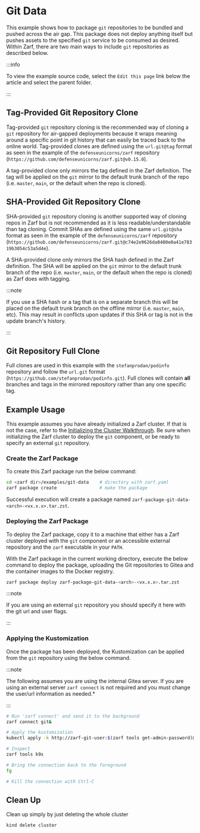 # Git Data

This example shows how to package `git` repositories to be bundled and pushed across the air gap.  This package does not deploy anything itself but pushes assets to the specified `git` service to be consumed as desired.  Within Zarf, there are two main ways to include `git` repositories as described below.

:::info

To view the example source code, select the `Edit this page` link below the article and select the parent folder.

:::

## Tag-Provided Git Repository Clone

Tag-provided `git` repository cloning is the recommended way of cloning a `git` repository for air-gapped deployments because it wraps meaning around a specific point in git history that can easily be traced back to the online world. Tag-provided clones are defined using the `url.git@tag` format as seen in the example of the `defenseunicorns/zarf` repository (`https://github.com/defenseunicorns/zarf.git@v0.15.0`).

A tag-provided clone only mirrors the tag defined in the Zarf definition. The tag will be applied on the `git` mirror to the default trunk branch of the repo (i.e. `master`, `main`, or the default when the repo is cloned).

## SHA-Provided Git Repository Clone

SHA-provided `git` repository cloning is another supported way of cloning repos in Zarf but is not recommended as it is less readable/understandable than tag cloning.  Commit SHAs are defined using the same `url.git@sha` format as seen in the example of the `defenseunicorns/zarf` repository (`https://github.com/defenseunicorns/zarf.git@c74e2e9626da0400e0a41e78319b3054c53a5d4e`).

A SHA-provided clone only mirrors the SHA hash defined in the Zarf definition. The SHA will be applied on the `git` mirror to the default trunk branch of the repo (i.e. `master`, `main`, or the default when the repo is cloned) as Zarf does with tagging.

:::note

If you use a SHA hash or a tag that is on a separate branch this will be placed on the default trunk branch on the offline mirror (i.e. `master`, `main`, etc).  This may result in conflicts upon updates if this SHA or tag is not in the update branch's history.

:::

## Git Repository Full Clone

Full clones are used in this example with the `stefanprodan/podinfo` repository and follow the `url.git` format (`https://github.com/stefanprodan/podinfo.git`). Full clones will contain **all** branches and tags in the mirrored repository rather than any one specific tag.

## Example Usage

This example assumes you have already initialized a Zarf cluster. If that is not the case, refer to the [Initializing the Cluster Walkthrough](../../docs/13-walkthroughs/1-initializing-a-k8s-cluster.md). Be sure when initializing the Zarf cluster to deploy the `git` component, or be ready to specify an external `git` repository.

### Create the Zarf Package

To create this Zarf package run the below command:

``` bash
cd <zarf dir>/examples/git-data    # directory with zarf.yaml
zarf package create                # make the package
```

Successful execution will create a package named `zarf-package-git-data-<arch>-<vx.x.x>.tar.zst`.

### Deploying the Zarf Package

To deploy the Zarf package, copy it to a machine that either has a Zarf cluster deployed with the `git` component or an accessible external repository and the `zarf` executable in your `PATH`.

With the Zarf package in the current working directory, execute the below command to deploy the package, uploading the Git repositories to Gitea and the container images to the Docker registry.

``` bash
zarf package deploy zarf-package-git-data-<arch>-<vx.x.x>.tar.zst
```

:::note

If you are using an external `git` repository you should specify it here with the git url and user flags.

:::

### Applying the Kustomization

Once the package has been deployed, the Kustomization can be applied from the `git` repository using the below command.

:::note

The following assumes you are using the internal Gitea server. If you are using an external server `zarf connect` is not required and you must change the user/url information as needed.*

:::

``` bash
# Run 'zarf connect' and send it to the background
zarf connect git&

# Apply the kustomization
kubectl apply -k http://zarf-git-user:$(zarf tools get-admin-password)@localhost:<WhicheverPortGotUsed>/zarf-git-user/mirror__github.com__stefanprodan__podinfo//kustomize

# Inspect
zarf tools k9s

# Bring the connection back to the foreground
fg

# Kill the connection with Ctrl-C
```

## Clean Up

Clean up simply by just deleting the whole cluster

``` bash
kind delete cluster
```
